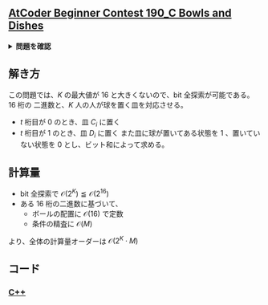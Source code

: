 ## [AtCoder Beginner Contest 190_C Bowls and Dishes](https://atcoder.jp/contests/abc190/tasks/abc190_c)

<details>
<summary><b>問題を確認</b></summary>

## 問題
$1,2,\dots,N$ の番号が付いた $N$ 個の皿と、$1,2,\dots,M$の番号が付いた $M$ 個の条件がある。条件 $i$ は、皿$A_i$ と皿 $B_i$ の両方にボールが($1$個以上)置かれているときに満たされる。
$1,2,\dots,K$ の番号が付いた $K$ 人の人がいて、人 $i$ は皿 $C_i$ か皿 $D_i$ のどちらか一方にボールを置く。
満たされる条件の個数は最大でいくつか。

## 制約
- 入力はすべて整数
- $2 \leqq N \leqq 100$
- $1 \leqq M \leqq 100$
- $1 \leqq A_i \lt B_i \leqq N$
- $1 \leqq K \leqq 16$
- $1 \leqq C_i \lt D_i \leqq N$

## 入力
入力は以下の形式で標準入力から与えられる
```math
\begin{array}{c c}
N & M & \\
A_1 & B_1 & \\
\vdots & & \\
A_M & B_M & \\
K & & \\
C_1 & D_1 & \\
\vdots & & \\
C_K & D_K & \\
\end{array}
```

## 出力
答えを出力せよ。

</details>

## 解き方
この問題では、$K$ の最大値が $16$ と大きくないので、$\mathrm{bit}$ 全探索が可能である。
$16$ 桁の 二進数と、$K$ 人の人が球を置く皿を対応させる。
- $t$ 桁目が $0$ のとき、皿 $C_i$ に置く
- $t$ 桁目が $1$ のとき、皿 $D_i$ に置く
また皿に球が置いてある状態を $1$ 、置いていない状態を $0$ とし、ビット和によって求める。

## 計算量
- $\mathrm{bit}$ 全探索で $\mathcal{O}(2^K) \leqq \mathcal{O}(2^{16})$
- ある $16$ 桁の二進数に基づいて、
    - ボールの配置に $\mathcal{O}(16)$ で定数
    - 条件の精査に $\mathcal{O}(M)$

より、全体の計算量オーダーは $\mathcal{O}(2^K \cdot M)$


## コード
### [C++](abc190_c.cpp)
